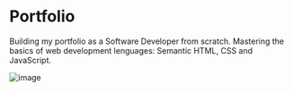 # Portfolio
Building my portfolio as a Software Developer from scratch. Mastering the basics of web development lenguages: Semantic HTML, CSS and JavaScript.

![image](https://github.com/user-attachments/assets/bb5a99c2-3b73-4242-ac2a-27adcba779fe)




